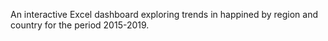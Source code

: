 An interactive Excel dashboard exploring trends in happined by region and country for the period 2015-2019.
